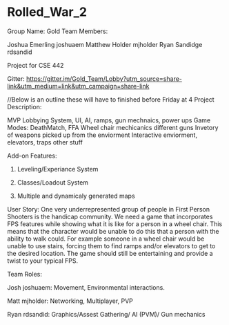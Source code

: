 # Rolled_War_2
Group Name: Gold Team
Members:

Joshua Emerling joshuaem
Matthew Holder  mjholder
Ryan Sandidge rdsandid

Project for CSE 442

Gitter: https://gitter.im/Gold_Team/Lobby?utm_source=share-link&utm_medium=link&utm_campaign=share-link

//Below is an outline these will have to finished before Friday at 4
Project Description:

MVP
Lobbying System, UI, AI, ramps, gun mechnaics, power ups
Game Modes: DeathMatch, FFA
Wheel chair mechicanics different guns
Invetory of weapons picked up from the enviorment
Interactive enviorment, elevators, traps other stuff

Add-on Features:

  1. Leveling/Experiance System
  
  2. Classes/Loadout System

  3. Multiple and dynamicaly generated maps
  
User Story:
  One very underrepresented group of people in First Person Shooters is the handicap community. We need a game that incorporates FPS features while showing what it is like for a person in a wheel chair. This means that the character would be unable to do this that a person with the ability to walk could. For example someone in a wheel chair would be unable to use stairs, forcing them to find ramps and/or elevators to get to the desired location. The game should still be entertaining and provide a twist to your typical FPS.

Team Roles:

  Josh joshuaem: Movement, Environmental interactions.
  
  Matt mjholder: Networking, Multiplayer, PVP
  
  Ryan rdsandid: Graphics/Assest Gathering/ AI (PVM)/ Gun mechanics


